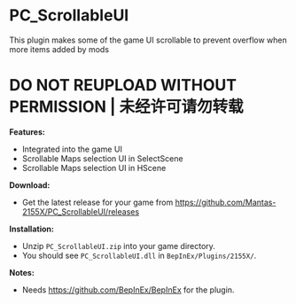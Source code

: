 # PC_ScrollableUI

This plugin makes some of the game UI scrollable to prevent overflow when more items added by mods

# DO NOT REUPLOAD WITHOUT PERMISSION | 未经许可请勿转载

**Features:**  
* Integrated into the game UI  
* Scrollable Maps selection UI in SelectScene
* Scrollable Maps selection UI in HScene

**Download:**  
* Get the latest release for your game from https://github.com/Mantas-2155X/PC_ScrollableUI/releases  

**Installation:**  
* Unzip `PC_ScrollableUI.zip` into your game directory.  
* You should see `PC_ScrollableUI.dll` in `BepInEx/Plugins/2155X/`.  

**Notes:**
* Needs https://github.com/BepInEx/BepInEx for the plugin.

